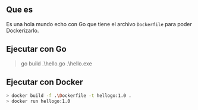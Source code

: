 Que es
------
Es una hola mundo echo con Go que tiene el archivo `Dockerfile` para poder Dockerizarlo.

Ejecutar con Go
------------------
> go build .\hello.go
> .\hello.exe

Ejecutar con Docker
------------------
``` sh
> docker build -f .\Dockerfile -t hellogo:1.0 .
> docker run hellogo:1.0
```
